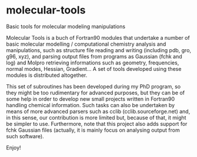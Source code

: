 molecular-tools
===============

Basic tools for molecular modeling manipulations

Molecular Tools is a buch of Fortran90 modules that undertake a number of basic molecular modelling / computational chemistry analysis and manipulations, such as structure file reading and writing (including pdb, gro, g96, xyz), and parsing output files from programs as Gaussian (fchk and log) and Molpro retrieving informations such as geometry, frequencies, normal modes, Hessian, Gradient... A set of tools developed using these modules is distributed altogether.

This set of subroutines has been developed during my PhD program, so they might be too rudimentary for advanced purposes, but they can be of some help in order to develop new small projects written in Fortran90 handling chemical information. Such tasks can also be undertaken by means of more advanced parsers such as cclib (cclib.sourceforge.net) and, in this sense, our contribution is more limited but, because of that, it might be simpler to use. Furthermore, note that this project also adds support for fchk Gaussian files (actually, it is mainly focus on analysing output from such software).

Enjoy!


